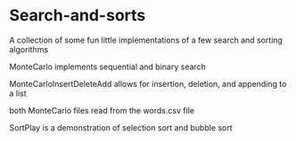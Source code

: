 # Search-and-sorts
A collection of some fun little implementations of a few search and sorting algorithms

MonteCarlo implements sequential and binary search

MonteCarloInsertDeleteAdd allows for insertion, deletion, and appending to a list

both MonteCarlo files read from the words.csv file

SortPlay is a demonstration of selection sort and bubble sort
